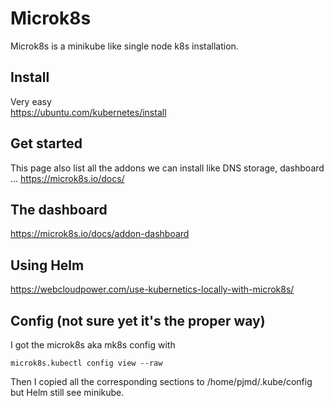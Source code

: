 # Microk8s

Microk8s is a minikube like single node k8s installation.  

## Install
Very easy  
https://ubuntu.com/kubernetes/install

## Get started
This page also list all the addons we can install like DNS storage, dashboard ...
https://microk8s.io/docs/

## The dashboard
https://microk8s.io/docs/addon-dashboard

## Using Helm
https://webcloudpower.com/use-kubernetics-locally-with-microk8s/

## Config (not sure yet it's the proper way)

I got the microk8s aka mk8s config with  
```
microk8s.kubectl config view --raw
```
Then I copied all the corresponding sections to /home/pjmd/.kube/config but Helm still see minikube.
